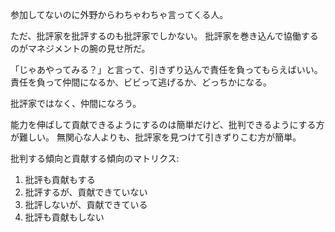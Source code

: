 参加してないのに外野からわちゃわちゃ言ってくる人。

ただ、批評家を批評するのも批評家でしかない。
批評家を巻き込んで協働するのがマネジメントの腕の見せ所だ。

「じゃあやってみる？」と言って、引きずり込んで責任を負ってもらえばいい。
責任を負って仲間になるか、ビビって逃げるか、どっちかになる。

批評家ではなく、仲間になろう。

能力を伸ばして貢献できるようにするのは簡単だけど、批判できるようにする方が難しい。
無関心な人よりも、批評家を見つけて引きずりこむ方が簡単。

批判する傾向と貢献する傾向のマトリクス:

1. 批評も貢献もする
2. 批評するが、貢献できていない
3. 批評しないが、貢献できている
4. 批評も貢献もしない

